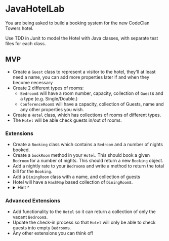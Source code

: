 # JavaHotelLab
You are being asked to build a booking system for the new CodeClan Towers hotel.

Use TDD in Junit to model the Hotel with Java classes, with separate test files for each class.

## MVP

- Create a `Guest` class to represent a visitor to the hotel, they'll at least need a name, you can add more properties later if and when they become necessary
- Create 2 different types of rooms:
    - `Bedroom`s will have a room number, capacity, collection of `Guest`s and a type (e.g. Single/Double.)
    - `ConferenceRoom`s will have a capacity, collection of Guests, name and any other properties you wish.
- Create a `Hotel` class, which has collections of rooms of different types.
- The `Hotel` will be able check guests in/out of rooms.

### Extensions

- Create a `Booking` class which contains a `Bedroom` and a number of nights booked.
- Create a `bookRoom` method in your `Hotel`. This should book a given `Bedroom` for a number of nights. This should return a new `Booking` object.
- Add a nightly rate to your `Bedroom`s and write a method to return the total bill for the `Booking`.
- Add a `DiningRoom` class with a name, and collection of guests
- Hotel will have a `HashMap` based collection of `DiningRoom`s.
- <details>
  <summary>Hint ^</summary>
  <code>HashMap&ltString, DiningRoom&gt</code>
  <p>The String here could be from calling <code>.getName()</code> on the instance of DiningRoom</p>
</details>

### Advanced Extensions

- Add functionality to the `Hotel` so it can return a collection of only the vacant `Bedroom`s.
- Update the check-in process so that `Hotel` will only be able to check guests into empty `Bedroom`s.
- Any other extensions you can think of!
